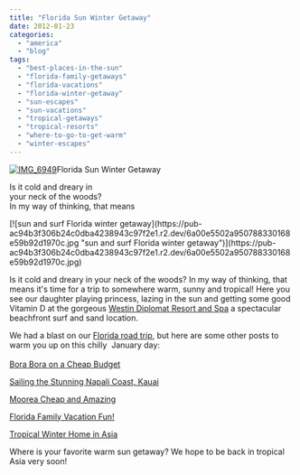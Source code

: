 ```yaml
---
title: "Florida Sun Winter Getaway"
date: 2012-01-23
categories: 
  - "america"
  - "blog"
tags: 
  - "best-places-in-the-sun"
  - "florida-family-getaways"
  - "florida-vacations"
  - "florida-winter-getaway"
  - "sun-escapes"
  - "sun-vacations"
  - "tropical-getaways"
  - "tropical-resorts"
  - "where-to-go-to-get-warm"
  - "winter-escapes"
---
```


[![IMG_6949](https://pub-ac94b3f306b24c0dba4238943c97f2e1.r2.dev/6a00e5502a950788330168e59b9277970c.jpg "IMG_6949")](https://pub-ac94b3f306b24c0dba4238943c97f2e1.r2.dev/6a00e5502a950788330168e59b9277970c.jpg)Florida Sun Winter Getaway

Is it cold and dreary in  
your neck of the woods?  
In my way of thinking, that means

<!--more--> [![sun and surf Florida winter getaway](https://pub-ac94b3f306b24c0dba4238943c97f2e1.r2.dev/6a00e5502a950788330168e59b92d1970c.jpg "sun and surf Florida winter getaway")](https://pub-ac94b3f306b24c0dba4238943c97f2e1.r2.dev/6a00e5502a950788330168e59b92d1970c.jpg)  
  
  
Is it cold and dreary in your neck of the woods? In my way of thinking, that means it's time for a trip to somewhere warm, sunny and tropical! Here you see our daughter playing princess, lazing in the sun and getting some good Vitamin D at the gorgeous [Westin Diplomat Resort and Spa](http://www.diplomatresort.com/ "westin diplomat resort and spa") a spectacular beachfront surf and sand location.  
  
We had a blast on our [Florida road trip](http://soultravelers3new.local/2011/10/florida-road-trip-sun-fun-family-vacation.html "florida road trip"), but here are some other posts to warm you up on this chilly  January day:  
[  
Bora Bora on a Cheap Budget](http://soultravelers3new.local/2010/11/bora-bora-on-a-cheap-budget-travel-tahiti-moorea-and-french-polynesia.html "Bora Bora on a cheap budget")  
  
[Sailing the Stunning Napali Coast, Kauai](http://soultravelers3new.local/2011/02/sailing-the-stunning-napali-coast-of-kauai-hawaii-with-dolphins-snorkeling-fun.html "sailing Napali coast, Kauai")  
  
[Moorea Cheap and Amazing](http://soultravelers3new.local/2011/09/moorea-cheap-and-amazing.html "Moorea cheap and amazing")  
  
[Florida Family Vacation Fun!](http://soultravelers3new.local/2011/11/florida-family-vacation-fun.html "Florida family vacation fun")  
  
[Tropical Winter Home in Asia](http://soultravelers3new.local/2011/01/tropical-winter-home-in-penang-malaysia-location-indenpendent-digital-nomad-long-term-travel-tips-.htm "tropical winter home in Asia")  
  
Where is your favorite warm sun getaway? We hope to be back in tropical Asia very soon!
